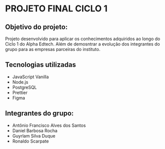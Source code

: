 # PROJETO FINAL CICLO 1

## Objetivo do projeto:

Projeto desenvolvido para aplicar os conhecimentos adquiridos ao longo do Ciclo 1 do
Alpha Edtech. Além de demosntrar a evolução dos integrantes do grupo para as empresas
parceiras do instituto.

## Tecnologias utilizadas

-   JavaScript Vanilla
-   Node.js
-   PostgreSQL
-   Prettier
-   Figma

## Integrantes do grupo:

-   Antônio Francisco Alves dos Santos
-   Daniel Barbosa Rocha
-   Guyrlam Silva Duque
-   Ronaldo Scarpate
